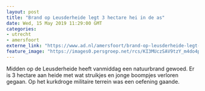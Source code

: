 ```yaml
---
layout: post
title: "Brand op Leusderheide legt 3 hectare hei in de as"
date: Wed, 15 May 2019 11:29:00 GMT
categories: 
- utrecht 
- amersfoort 
externe_link: "https://www.ad.nl/amersfoort/brand-op-leusderheide-legt-3-hectare-hei-in-de-as~a6e490a9/"
feature_image: "https://images0.persgroep.net/rcs/KI3MUczSAV9tzY_m4do4ptNQsL0/diocontent/148440454/_fitwidth/400/?appId=21791a8992982cd8da851550a453bd7f&quality=0.7"
---
```


Midden op de Leusderheide heeft vanmiddag een natuurbrand gewoed. Er is 3 hectare aan heide met wat struikjes en jonge boompjes verloren gegaan. Op het kurkdroge militaire terrein was een oefening gaande.
